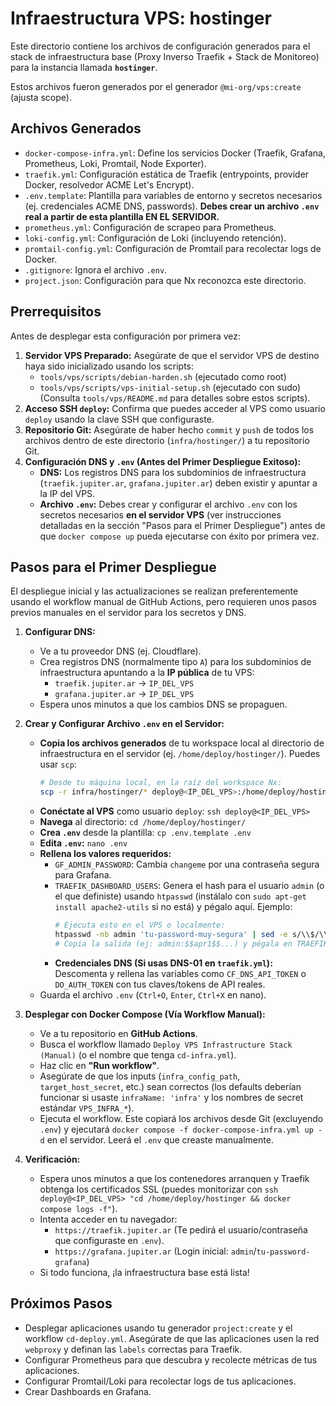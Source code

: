 # Infraestructura VPS: hostinger

Este directorio contiene los archivos de configuración generados para el stack de infraestructura base (Proxy Inverso Traefik + Stack de Monitoreo) para la instancia llamada **`hostinger`**.

Estos archivos fueron generados por el generador `@mi-org/vps:create` (ajusta scope).

## Archivos Generados

- `docker-compose-infra.yml`: Define los servicios Docker (Traefik, Grafana, Prometheus, Loki, Promtail, Node Exporter).
- `traefik.yml`: Configuración estática de Traefik (entrypoints, provider Docker, resolvedor ACME Let's Encrypt).
- `.env.template`: Plantilla para variables de entorno y secretos necesarios (ej. credenciales ACME DNS, passwords). **Debes crear un archivo `.env` real a partir de esta plantilla EN EL SERVIDOR.**
- `prometheus.yml`: Configuración de scrapeo para Prometheus.
- `loki-config.yml`: Configuración de Loki (incluyendo retención).
- `promtail-config.yml`: Configuración de Promtail para recolectar logs de Docker.
- `.gitignore`: Ignora el archivo `.env`.
- `project.json`: Configuración para que Nx reconozca este directorio.

## Prerrequisitos

Antes de desplegar esta configuración por primera vez:

1.  **Servidor VPS Preparado:** Asegúrate de que el servidor VPS de destino haya sido inicializado usando los scripts:
    - `tools/vps/scripts/debian-harden.sh` (ejecutado como root)
    - `tools/vps/scripts/vps-initial-setup.sh` (ejecutado con sudo)
      (Consulta `tools/vps/README.md` para detalles sobre estos scripts).
2.  **Acceso SSH `deploy`:** Confirma que puedes acceder al VPS como usuario `deploy` usando la clave SSH que configuraste.
3.  **Repositorio Git:** Asegúrate de haber hecho `commit` y `push` de todos los archivos dentro de este directorio (`infra/hostinger/`) a tu repositorio Git.
4.  **Configuración DNS y `.env` (Antes del Primer Despliegue Exitoso):**
    - **DNS:** Los registros DNS para los subdominios de infraestructura (`traefik.jupiter.ar`, `grafana.jupiter.ar`) deben existir y apuntar a la IP del VPS.
    - **Archivo `.env`:** Debes crear y configurar el archivo `.env` con los secretos necesarios **en el servidor VPS** (ver instrucciones detalladas en la sección "Pasos para el Primer Despliegue") antes de que `docker compose up` pueda ejecutarse con éxito por primera vez.

## Pasos para el Primer Despliegue

El despliegue inicial y las actualizaciones se realizan preferentemente usando el workflow manual de GitHub Actions, pero requieren unos pasos previos manuales en el servidor para los secretos y DNS.

1.  **Configurar DNS:**

    - Ve a tu proveedor DNS (ej. Cloudflare).
    - Crea registros DNS (normalmente tipo `A`) para los subdominios de infraestructura apuntando a la **IP pública** de tu VPS:
      - `traefik.jupiter.ar` -> `IP_DEL_VPS`
      - `grafana.jupiter.ar` -> `IP_DEL_VPS`
    - Espera unos minutos a que los cambios DNS se propaguen.

2.  **Crear y Configurar Archivo `.env` en el Servidor:**

    - **Copia los archivos generados** de tu workspace local al directorio de infraestructura en el servidor (ej. `/home/deploy/hostinger/`). Puedes usar `scp`:
      ```bash
      # Desde tu máquina local, en la raíz del workspace Nx:
      scp -r infra/hostinger/* deploy@<IP_DEL_VPS>:/home/deploy/hostinger/
      ```
    - **Conéctate al VPS** como usuario `deploy`: `ssh deploy@<IP_DEL_VPS>`
    - **Navega** al directorio: `cd /home/deploy/hostinger/`
    - **Crea `.env`** desde la plantilla: `cp .env.template .env`
    - **Edita `.env`:** `nano .env`
    - **Rellena los valores requeridos:**
      - `GF_ADMIN_PASSWORD`: Cambia `changeme` por una contraseña segura para Grafana.
      - `TRAEFIK_DASHBOARD_USERS`: Genera el hash para el usuario `admin` (o el que definiste) usando `htpasswd` (instálalo con `sudo apt-get install apache2-utils` si no está) y pégalo aquí. Ejemplo:
        ```bash
        # Ejecuta esto en el VPS o localmente:
        htpasswd -nb admin 'tu-password-muy-segura' | sed -e s/\\$/\\$\\$/g
        # Copia la salida (ej: admin:$$apr1$$...) y pégala en TRAEFIK_DASHBOARD_USERS=... en el .env
        ```
      - **Credenciales DNS (Si usas DNS-01 en `traefik.yml`):** Descomenta y rellena las variables como `CF_DNS_API_TOKEN` o `DO_AUTH_TOKEN` con tus claves/tokens de API reales.
    - Guarda el archivo `.env` (`Ctrl+O`, `Enter`, `Ctrl+X` en nano).

3.  **Desplegar con Docker Compose (Vía Workflow Manual):**

    - Ve a tu repositorio en **GitHub Actions**.
    - Busca el workflow llamado `Deploy VPS Infrastructure Stack (Manual)` (o el nombre que tenga `cd-infra.yml`).
    - Haz clic en **"Run workflow"**.
    - Asegúrate de que los inputs (`infra_config_path`, `target_host_secret`, etc.) sean correctos (los defaults deberían funcionar si usaste `infraName: 'infra'` y los nombres de secret estándar `VPS_INFRA_*`).
    - Ejecuta el workflow. Este copiará los archivos desde Git (excluyendo `.env`) y ejecutará `docker compose -f docker-compose-infra.yml up -d` en el servidor. Leerá el `.env` que creaste manualmente.

4.  **Verificación:**
    - Espera unos minutos a que los contenedores arranquen y Traefik obtenga los certificados SSL (puedes monitorizar con `ssh deploy@<IP_DEL_VPS> "cd /home/deploy/hostinger && docker compose logs -f"`).
    - Intenta acceder en tu navegador:
      - `https://traefik.jupiter.ar` (Te pedirá el usuario/contraseña que configuraste en `.env`).
      - `https://grafana.jupiter.ar` (Login inicial: `admin`/`tu-password-grafana`)
    - Si todo funciona, ¡la infraestructura base está lista!

## Próximos Pasos

- Desplegar aplicaciones usando tu generador `project:create` y el workflow `cd-deploy.yml`. Asegúrate de que las aplicaciones usen la red `webproxy` y definan las `labels` correctas para Traefik.
- Configurar Prometheus para que descubra y recolecte métricas de tus aplicaciones.
- Configurar Promtail/Loki para recolectar logs de tus aplicaciones.
- Crear Dashboards en Grafana.
